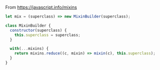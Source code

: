 From https://javascript.info/mixins

```js
let mix = (superclass) => new MixinBuilder(superclass);

class MixinBuilder {  
  constructor(superclass) {
    this.superclass = superclass;
  }

  with(...mixins) { 
    return mixins.reduce((c, mixin) => mixin(c), this.superclass);
  }
}
```
